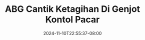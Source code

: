 --- 
title: "ABG Cantik Ketagihan Di Genjot Kontol Pacar"
description: "download   ABG Cantik Ketagihan Di Genjot Kontol Pacar telegram full terbaru"
date: 2024-11-10T22:55:37-08:00
file_code: "bj8gj9o6nbeb"
draft: false
cover: "jub397qv53njebsm.jpg"
tags: ["ABG", "Cantik", "Ketagihan", "Genjot", "Kontol", "Pacar", "bokep-indo", "bokep-viral", "bokep-ig"]
length: 430
fld_id: "1392230"
foldername: "abgcantik"
categories: ["abgcantik"]
views: 705
---
